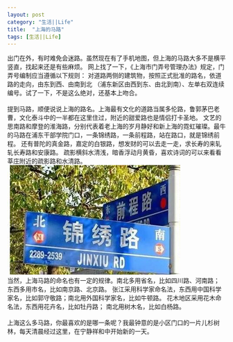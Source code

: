 ```yaml
---
layout: post
category: "生活||Life"
title:  "上海的马路"
tags: [生活||Life]
---
```

 出门在外，有时难免会迷路。虽然现在有了手机地图，但上海的马路大多不是横平竖直，找起来还是有些麻烦。
网上找了一下，《上海市门弄号管理办法》规定，门弄号编制应当遵循以下规则： 对道路两侧的建筑物，按照正式批准的路名，依道路的走向，由东到西、由南到北
（浦东新区由西到东、由北到南）、左单右双连续编号。试了一下，不是这么绝对，还基本上吻合。
<BR><BR>
提到马路，顺便说说上海的路名。上海最有文化的道路当属多伦路，鲁郭茅巴老曹，文化泰斗中的一半都在这里住过，附近的甜爱路也是情侣打卡圣地。
文艺的思南路和摩登的淮海路，分别代表着老上海的岁月静好和新上海的霓虹璀璨。最牛的马路在浦东干部学院门口，一条锦绣路，一条前程路，站在路口，就是锦绣前程。
还有普陀的真金路，嘉定的白银路，想发财的可以去走一走，求长寿的来轧轧长寿路和安康路。
疏影横斜水清浅，暗香浮动月黄昏，喜欢诗词的可以来看看莘庄附近的疏影路和水清路。
<BR>
![](/images/2018/jxqc.jpg)<BR>
当然，上海马路的命名也有一定的规律。南北多用省名，比如四川路、河南路； 东西多用市名，比如南京路、北京路。
张江采用科学家命名法，东西用中国科学家名，比如郭守敬路；南北用外国科学家名，比如牛顿路。
花木地区采用花木命名法，东西用花卉名，比如牡丹路； 南北用树木名，比如白杨路。
<BR><BR>
上海这么多马路，你最喜欢的是哪一条呢？我最钟意的是小区门口的一片儿杉树林，每天清晨经过这里，在宁静祥和中开始新的一天。
